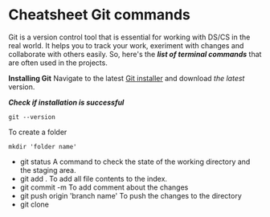 # Cheatsheet Git commands
Git is a version control tool that is essential for working with DS/CS in the real world. It helps you to track your work, exeriment with changes and collaborate with others easily. So, here's the ***list of terminal commands*** that are often used in the projects.

**Installing Git**
Navigate to the latest [Git installer](https://git-scm.com/downloads) and download *the latest* version.

***Check if installation is successful***
```
git --version
```
To create a folder
```
mkdir 'folder name'
```

- git status
A command to check the state of the working directory and the staging area.
- git add .
To add all file contents to the index.
- git commit -m 
To add comment about the changes
- git push origin 'branch name'
To push the changes to the directory
- git clone <link to your repository>
